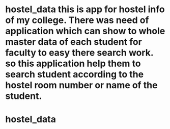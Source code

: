 # hostel_data this is app for hostel info of my college. There was need of application which can show to whole master data of each student for faculty to easy there search work. so this application help them to search student according to the hostel room number or name of the student.
# hostel_data
